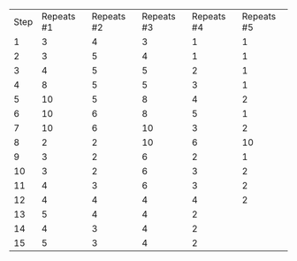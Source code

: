 |   |   |   |   |   |   |
|---|---|---|---|---|---|
|Step|Repeats #1|Repeats #2|Repeats #3|Repeats #4|Repeats #5|
|1|3|4|3|1|1|
|2|3|5|4|1|1|
|3|4|5|5|2|1|
|4|8|5|5|3|1|
|5|10|5|8|4|2|
|6|10|6|8|5|1|
|7|10|6|10|3|2|
|8|2|2|10|6|10|
|9|3|2|6|2|1|
|10|3|2|6|3|2|
|11|4|3|6|3|2|
|12|4|4|4|4|2|
|13|5|4|4|2||
|14|4|3|4|2||
|15|5|3|4|2||
